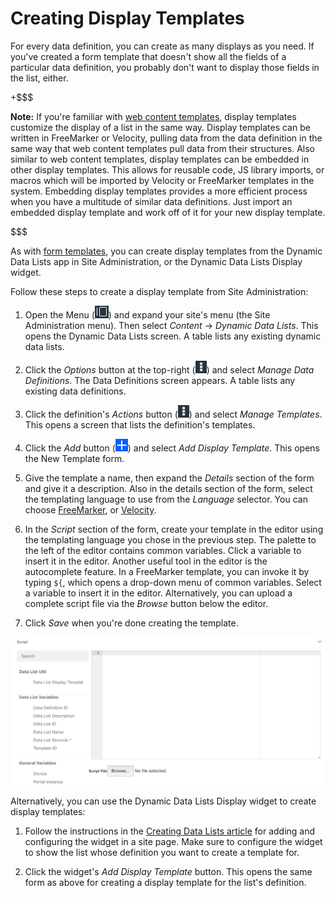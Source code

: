 # Creating Display Templates

For every data definition, you can create as many displays as you need. If 
you've created a form template that doesn't show all the fields of a particular
data definition, you probably don't want to display those fields in the list, 
either. 

+$$$

**Note:** If you're familiar with 
[web content templates](/discover/portal/-/knowledge_base/7-1/designing-web-content-with-templates), 
display templates customize the display of a list in the same way. Display 
templates can be written in FreeMarker or Velocity, pulling data from the data 
definition in the same way that web content templates pull data from their 
structures. Also similar to web content templates, display templates can be 
embedded in other display templates. This allows for reusable code, JS library 
imports, or macros which will be imported by Velocity or FreeMarker templates in 
the system. Embedding display templates provides a more efficient process when 
you have a multitude of similar data definitions. Just import an embedded 
display template and work off of it for your new display template. 

$$$

As with 
[form templates](liferay.com), 
you can create display templates from the Dynamic Data Lists app in Site 
Administration, or the Dynamic Data Lists Display widget. 

Follow these steps to create a display template from Site Administration: 

1.  Open the Menu 
    (![Menu](../../../images/icon-menu.png)) 
    and expand your site's menu (the Site Administration menu). Then select 
    *Content* &rarr; *Dynamic Data Lists*. This opens the Dynamic Data Lists 
    screen. A table lists any existing dynamic data lists. 

2.  Click the *Options* button at the top-right 
    (![Options](../../../images/icon-options.png)) 
    and select *Manage Data Definitions*. The Data Definitions screen appears. A 
    table lists any existing data definitions. 

3.  Click the definition's *Actions* button 
    (![Options](../../../images/icon-options.png)) 
    and select *Manage Templates*. This opens a screen that lists the 
    definition's templates. 

4.  Click the *Add* button 
    (![Add](../../../images/icon-add.png)) 
    and select *Add Display Template*. This opens the New Template form. 

5.  Give the template a name, then expand the *Details* section of the form and 
    give it a description. Also in the details section of the form, select the 
    templating language to use from the *Language* selector. You can choose 
    [FreeMarker](https://freemarker.apache.org/index.html), 
    or 
    [Velocity](https://velocity.apache.org/). 

6.  In the *Script* section of the form, create your template in the editor 
    using the templating language you chose in the previous step. The palette to 
    the left of the editor contains common variables. Click a variable to insert 
    it in the editor. Another useful tool in the editor is the autocomplete 
    feature. In a FreeMarker template, you can invoke it by typing `${`, which 
    opens a drop-down menu of common variables. Select a variable to insert it 
    in the editor. Alternatively, you can upload a complete script file via the 
    *Browse* button below the editor. 

7.  Click *Save* when you're done creating the template. 

![Figure 1: Create your display template in the editor.](../../../images/ddl-template-editor.png)

Alternatively, you can use the Dynamic Data Lists Display widget to create 
display templates: 

1.  Follow the instructions in the 
    [Creating Data Lists article](liferay.com) 
    for adding and configuring the widget in a site page. Make sure to configure 
    the widget to show the list whose definition you want to create a template 
    for. 

2.  Click the widget's *Add Display Template* button. This opens the same form 
    as above for creating a display template for the list's definition. 

<!-- 
Per Russ, include a more detailed example of creating a template, when possible. 
See example in the analogous 7.0.x article, and figure out which code isn't 
specific to the cross-article Lunar Resort example in those docs. 
-->
